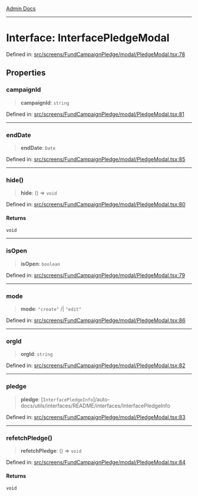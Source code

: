 [Admin Docs](/)

***

# Interface: InterfacePledgeModal

Defined in: [src/screens/FundCampaignPledge/modal/PledgeModal.tsx:78](https://github.com/PalisadoesFoundation/talawa-admin/blob/main/src/screens/FundCampaignPledge/modal/PledgeModal.tsx#L78)

## Properties

### campaignId

> **campaignId**: `string`

Defined in: [src/screens/FundCampaignPledge/modal/PledgeModal.tsx:81](https://github.com/PalisadoesFoundation/talawa-admin/blob/main/src/screens/FundCampaignPledge/modal/PledgeModal.tsx#L81)

***

### endDate

> **endDate**: `Date`

Defined in: [src/screens/FundCampaignPledge/modal/PledgeModal.tsx:85](https://github.com/PalisadoesFoundation/talawa-admin/blob/main/src/screens/FundCampaignPledge/modal/PledgeModal.tsx#L85)

***

### hide()

> **hide**: () => `void`

Defined in: [src/screens/FundCampaignPledge/modal/PledgeModal.tsx:80](https://github.com/PalisadoesFoundation/talawa-admin/blob/main/src/screens/FundCampaignPledge/modal/PledgeModal.tsx#L80)

#### Returns

`void`

***

### isOpen

> **isOpen**: `boolean`

Defined in: [src/screens/FundCampaignPledge/modal/PledgeModal.tsx:79](https://github.com/PalisadoesFoundation/talawa-admin/blob/main/src/screens/FundCampaignPledge/modal/PledgeModal.tsx#L79)

***

### mode

> **mode**: `"create"` /| `"edit"`

Defined in: [src/screens/FundCampaignPledge/modal/PledgeModal.tsx:86](https://github.com/PalisadoesFoundation/talawa-admin/blob/main/src/screens/FundCampaignPledge/modal/PledgeModal.tsx#L86)

***

### orgId

> **orgId**: `string`

Defined in: [src/screens/FundCampaignPledge/modal/PledgeModal.tsx:82](https://github.com/PalisadoesFoundation/talawa-admin/blob/main/src/screens/FundCampaignPledge/modal/PledgeModal.tsx#L82)

***

### pledge

> **pledge**: [`InterfacePledgeInfo`]/auto-docs/utils/interfaces/README/interfaces/InterfacePledgeInfo

Defined in: [src/screens/FundCampaignPledge/modal/PledgeModal.tsx:83](https://github.com/PalisadoesFoundation/talawa-admin/blob/main/src/screens/FundCampaignPledge/modal/PledgeModal.tsx#L83)

***

### refetchPledge()

> **refetchPledge**: () => `void`

Defined in: [src/screens/FundCampaignPledge/modal/PledgeModal.tsx:84](https://github.com/PalisadoesFoundation/talawa-admin/blob/main/src/screens/FundCampaignPledge/modal/PledgeModal.tsx#L84)

#### Returns

`void`
